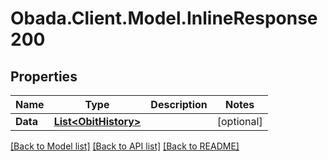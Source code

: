 
# Obada.Client.Model.InlineResponse200

## Properties

Name | Type | Description | Notes
------------ | ------------- | ------------- | -------------
**Data** | [**List&lt;ObitHistory&gt;**](ObitHistory.md) |  | [optional] 

[[Back to Model list]](../README.md#documentation-for-models)
[[Back to API list]](../README.md#documentation-for-api-endpoints)
[[Back to README]](../README.md)

